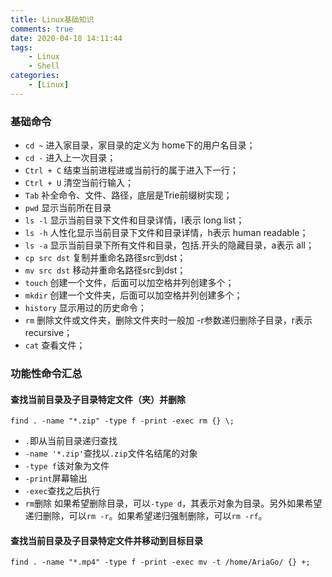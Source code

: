 ```yaml
---
title: Linux基础知识
comments: true
date: 2020-04-18 14:11:44
tags:
    - Linux
    - Shell
categories:
    - [Linux]
---
```


### 基础命令
+ `cd ~` 进入家目录，家目录的定义为 home下的用户名目录；
+ `cd -` 进入上一次目录；
+ `Ctrl + C` 结束当前进程进或当前行的属于进入下一行；
+ `Ctrl + U` 清空当前行输入；
+ `Tab` 补全命令、文件、路径，底层是Trie前缀树实现；
+ `pwd` 显示当前所在目录
+ `ls -l` 显示当前目录下文件和目录详情，l表示 long list；
+ `ls -h` 人性化显示当前目录下文件和目录详情，h表示 human readable；
+ `ls -a` 显示当前目录下所有文件和目录，包括.开头的隐藏目录，a表示 all；
+ `cp src dst` 复制并重命名路径src到dst；
+ `mv src dst` 移动并重命名路径src到dst；
+ `touch` 创建一个文件，后面可以加空格并列创建多个；
+ `mkdir` 创建一个文件夹，后面可以加空格并列创建多个；
+ `history` 显示用过的历史命令；
+ `rm` 删除文件或文件夹，删除文件夹时一般加 -r参数递归删除子目录，r表示recursive；
+ `cat` 查看文件；

### 功能性命令汇总
#### 查找当前目录及子目录特定文件（夹）并删除
`find . -name "*.zip" -type f -print -exec rm {} \;`
+ `.`即从当前目录递归查找
+ `-name '*.zip'`查找以`.zip`文件名结尾的对象
+ `-type f`该对象为文件
+ `-print`屏幕输出
+ `-exec`查找之后执行
+ `rm`删除
如果希望删除目录，可以`-type d`，其表示对象为目录。另外如果希望递归删除，可以`rm -r`。如果希望递归强制删除，可以`rm -rf`。

#### 查找当前目录及子目录特定文件并移动到目标目录
`find . -name "*.mp4" -type f -print -exec mv -t /home/AriaGo/ {} +;`